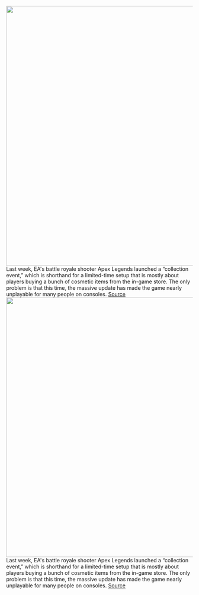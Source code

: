 <img src='https://cdn.vox-cdn.com/thumbor/rDs9GVI1htJSkH8AVxKExb-x6NY=/0x0:1456x819/1200x0/filters:focal(0x0:1456x819):no_upscale()/cdn.vox-cdn.com/uploads/chorus_asset/file/23656414/apex_legends_screenshots_s13_e01_awakening_lifelinetakeover_01_clean.png.adapt.1456w.jpg' width='700px' /><br/>
Last week, EA's battle royale shooter Apex Legends launched a “collection event,” which is shorthand for a limited-time setup that is mostly about players buying a bunch of cosmetic items from the in-game store. The only problem is that this time, the massive update has made the game nearly unplayable for many people on consoles.
<a href='https://www.theverge.com/2022/6/28/23171008/xbox-series-x-s-input-lag-apex-legends-respawn-ea'> Source <a/><img src='https://cdn.vox-cdn.com/thumbor/rDs9GVI1htJSkH8AVxKExb-x6NY=/0x0:1456x819/1200x0/filters:focal(0x0:1456x819):no_upscale()/cdn.vox-cdn.com/uploads/chorus_asset/file/23656414/apex_legends_screenshots_s13_e01_awakening_lifelinetakeover_01_clean.png.adapt.1456w.jpg' width='700px' /><br/>
Last week, EA's battle royale shooter Apex Legends launched a “collection event,” which is shorthand for a limited-time setup that is mostly about players buying a bunch of cosmetic items from the in-game store. The only problem is that this time, the massive update has made the game nearly unplayable for many people on consoles.
<a href='https://www.theverge.com/2022/6/28/23171008/xbox-series-x-s-input-lag-apex-legends-respawn-ea'> Source <a/>